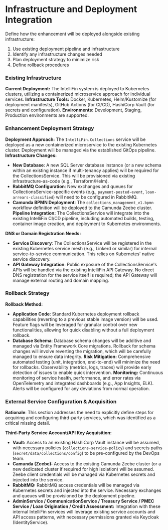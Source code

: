 # Infrastructure and Deployment Integration

Define how the enhancement will be deployed alongside existing infrastructure:

1. Use existing deployment pipeline and infrastructure
2. Identify any infrastructure changes needed
3. Plan deployment strategy to minimize risk
4. Define rollback procedures

### Existing Infrastructure

**Current Deployment:** The IntelliFin system is deployed to Kubernetes clusters, utilizing a containerized microservice approach for individual services.
**Infrastructure Tools:** Docker, Kubernetes, Helm/Kustomize (for deployment manifests), GitHub Actions (for CI/CD), HashiCorp Vault (for secrets and configuration).
**Environments:** Development, Staging, Production environments are supported.

### Enhancement Deployment Strategy

**Deployment Approach:** The `IntelliFin.Collections` service will be deployed as a new containerized microservice to the existing Kubernetes cluster. Deployment will be managed via the established GitOps pipeline.
**Infrastructure Changes:**
-   **New Database**: A new SQL Server database instance (or a new schema within an existing instance if multi-tenancy applies) will be required for the CollectionsService. This will be provisioned via existing infrastructure-as-code (e.g., Terraform/Helm).
-   **RabbitMQ Configuration**: New exchanges and queues for CollectionsService-specific events (e.g., `payment-posted-event`, `loan-arrears-classified`) will need to be configured in RabbitMQ.
-   **Camunda BPMN Deployment**: The `collections_management_v1.bpmn` workflow definition will be deployed to the Camunda Zeebe cluster.
**Pipeline Integration:** The CollectionsService will integrate into the existing IntelliFin CI/CD pipeline, including automated builds, testing, container image creation, and deployment to Kubernetes environments.

**DNS or Domain Registration Needs:**
-   **Service Discovery**: The CollectionsService will be registered in the existing Kubernetes service mesh (e.g., Linkerd or similar) for internal service-to-service communication. This relies on Kubernetes' native service discovery.
-   **API Gateway Integration**: Public exposure of the CollectionsService's APIs will be handled via the existing IntelliFin API Gateway. No direct DNS registration for the service itself is required; the API Gateway will manage external routing and domain mapping.

### Rollback Strategy

**Rollback Method:**
-   **Application Code**: Standard Kubernetes deployment rollback capabilities (reverting to a previous stable image version) will be used. Feature flags will be leveraged for granular control over new functionalities, allowing for quick disabling without a full deployment rollback.
-   **Database Schema**: Database schema changes will be additive and managed via Entity Framework Core migrations. Rollback for schema changes will involve reverting the migration, which will be carefully managed to ensure data integrity.
**Risk Mitigation:** Comprehensive automated testing (unit, integration, end-to-end) will minimize the need for rollbacks. Observability (metrics, logs, traces) will provide early detection of issues to enable quick intervention.
**Monitoring:** Continuous monitoring of service health, performance, and error rates via OpenTelemetry and integrated dashboards (e.g., App Insights, ELK). Alerts will be configured for any deviations from normal operation.

### External Service Configuration & Acquisition

**Rationale**: This section addresses the need to explicitly define steps for acquiring and configuring third-party services, which was identified as a critical missing detail.

**Third-Party Service Account/API Key Acquisition:**
-   **Vault:** Access to an existing HashiCorp Vault instance will be assumed, with necessary policies (`collections-service-policy`) and secrets paths (`secret/data/collections/config`) to be pre-configured by the DevOps team.
-   **Camunda (Zeebe):** Access to the existing Camunda Zeebe cluster (or a new dedicated cluster if required for high isolation) will be assumed. Zeebe client credentials will be managed via Kubernetes secrets and injected into the service.
-   **RabbitMQ:** RabbitMQ access credentials will be managed via Kubernetes secrets and injected into the service. Necessary exchanges and queues will be provisioned by the deployment pipeline.
-   **AdminService / CommunicationService / Treasury Service / PMEC Service / Loan Origination / Credit Assessment:** Integration with these internal IntelliFin services will leverage existing service accounts and API access patterns, with necessary permissions granted via Keycloak (IdentityService).
